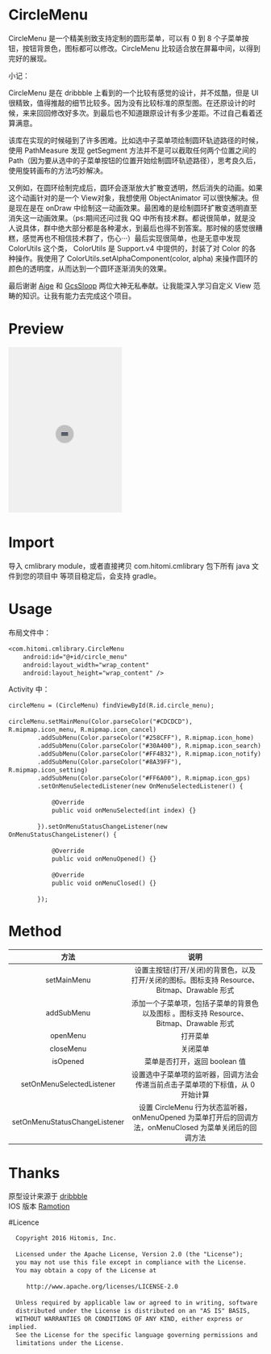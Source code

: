 # CircleMenu

CircleMenu 是一个精美别致支持定制的圆形菜单，可以有 0 到 8 个子菜单按钮，按钮背景色，图标都可以修改。CircleMenu 比较适合放在屏幕中间，以得到完好的展现。

小记：<br/>

   CircleMenu 是在 dribbble 上看到的一个比较有感觉的设计，并不炫酷，但是 UI 很精致，值得推敲的细节比较多。因为没有比较标准的原型图。在还原设计的时候，来来回回修改好多次。到最后也不知道跟原设计有多少差距。不过自己看着还算满意。

   该库在实现的时候碰到了许多困难。比如选中子菜单项绘制圆环轨迹路径的时候，使用 PathMeasure 发现 getSegment 方法并不是可以截取任何两个位置之间的 Path（因为要从选中的子菜单按钮的位置开始绘制圆环轨迹路径），思考良久后，使用旋转画布的方法巧妙解决。

   又例如，在圆环绘制完成后，圆环会逐渐放大扩散变透明，然后消失的动画。如果这个动画针对的是一个 View对象，我想使用 ObjectAnimator 可以很快解决。但是现在是在 onDraw 中绘制这一动画效果。最困难的是绘制圆环扩散变透明直至消失这一动画效果。（ps:期间还问过我 QQ 中所有技术群。都说很简单，就是没人说具体，群中绝大部分都是各种灌水，到最后也得不到答案。那时候的感觉很糟糕，感觉再也不相信技术群了，伤心···）最后实现很简单，也是无意中发现 ColorUtils 这个类， ColorUtils 是 Support.v4 中提供的，封装了对 Color 的各种操作。我使用了 ColorUtils.setAlphaComponent(color, alpha) 来操作圆环的颜色的透明度，从而达到一个圆环逐渐消失的效果。

   最后谢谢 [Aige](http://blog.csdn.net/aigestudio?viewmode=contents) 和 [GcsSloop](http://www.gcssloop.com/#blog) 两位大神无私奉献。让我能深入学习自定义 View 范畴的知识。让我有能力去完成这个项目。


# Preview

<img src="preview/circle_menu.gif"/>


# Import

导入 cmlibrary module，或者直接拷贝 com.hitomi.cmlibrary 包下所有 java 文件到您的项目中
等项目稳定后，会支持 gradle。

# Usage

布局文件中：

    <com.hitomi.cmlibrary.CircleMenu
        android:id="@+id/circle_menu"
        android:layout_width="wrap_content"
        android:layout_height="wrap_content" />

Activity 中：

    circleMenu = (CircleMenu) findViewById(R.id.circle_menu);

    circleMenu.setMainMenu(Color.parseColor("#CDCDCD"), R.mipmap.icon_menu, R.mipmap.icon_cancel)
            .addSubMenu(Color.parseColor("#258CFF"), R.mipmap.icon_home)
            .addSubMenu(Color.parseColor("#30A400"), R.mipmap.icon_search)
            .addSubMenu(Color.parseColor("#FF4B32"), R.mipmap.icon_notify)
            .addSubMenu(Color.parseColor("#8A39FF"), R.mipmap.icon_setting)
            .addSubMenu(Color.parseColor("#FF6A00"), R.mipmap.icon_gps)
            .setOnMenuSelectedListener(new OnMenuSelectedListener() {

                @Override
                public void onMenuSelected(int index) {}

            }).setOnMenuStatusChangeListener(new OnMenuStatusChangeListener() {

                @Override
                public void onMenuOpened() {}

                @Override
                public void onMenuClosed() {}

            });

# Method

| 方法 | 说明 |
| :--: | :--: |
| setMainMenu | 设置主按钮(打开/关闭)的背景色，以及打开/关闭的图标。图标支持 Resource、Bitmap、Drawable 形式 |
| addSubMenu | 添加一个子菜单项，包括子菜单的背景色以及图标 。图标支持 Resource、Bitmap、Drawable 形式|
| openMenu | 打开菜单 |
| closeMenu | 关闭菜单 |
| isOpened | 菜单是否打开，返回 boolean 值 |
| setOnMenuSelectedListener | 设置选中子菜单项的监听器，回调方法会传递当前点击子菜单项的下标值，从 0 开始计算 |
| setOnMenuStatusChangeListener | 设置 CircleMenu 行为状态监听器，onMenuOpened 为菜单打开后的回调方法，onMenuClosed 为菜单关闭后的回调方法 |


# Thanks

   原型设计来源于 [dribbble](https://dribbble.com/shots/2534780-Circle-Menu-Swift-Open-Source)<br/>
   IOS 版本 [Ramotion](https://github.com/Ramotion/circle-menu)

#Licence

      Copyright 2016 Hitomis, Inc.

      Licensed under the Apache License, Version 2.0 (the "License");
      you may not use this file except in compliance with the License.
      You may obtain a copy of the License at

         http://www.apache.org/licenses/LICENSE-2.0

      Unless required by applicable law or agreed to in writing, software
      distributed under the License is distributed on an "AS IS" BASIS,
      WITHOUT WARRANTIES OR CONDITIONS OF ANY KIND, either express or implied.
      See the License for the specific language governing permissions and
      limitations under the License.
 


